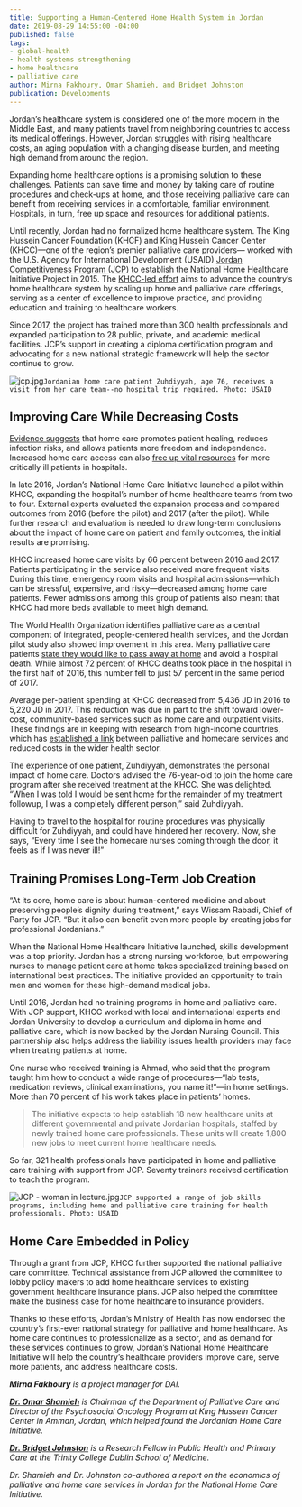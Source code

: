 ```yaml
---
title: Supporting a Human-Centered Home Health System in Jordan
date: 2019-08-29 14:55:00 -04:00
published: false
tags:
- global-health
- health systems strengthening
- home healthcare
- palliative care
author: Mirna Fakhoury, Omar Shamieh, and Bridget Johnston
publication: Developments
---
```


Jordan’s healthcare system is considered one of the more modern in the Middle East, and many patients travel from neighboring countries to access its medical offerings. However, Jordan struggles with rising healthcare costs, an aging population with a changing disease burden, and meeting high demand from around the region.

Expanding home healthcare options is a promising solution to these challenges. Patients can save time and money by taking care of routine procedures and check-ups at home, and those receiving palliative care can benefit from receiving services in a comfortable, familiar environment. Hospitals, in turn, free up space and resources for additional patients.









Until recently, Jordan had no formalized home healthcare system. The King Hussein Cancer Foundation (KHCF) and King Hussein Cancer Center (KHCC)—one of the region’s premier palliative care providers— worked with the U.S. Agency for International Development (USAID) [Jordan Competitiveness Program (JCP)](https://www.dai.com/our-work/projects/jordan-competitiveness-program-jcp) to establish the National Home Healthcare Initiative Project in 2015. The [KHCC-led effort](https://www.jordancompetitiveness.org/stories/2018/8/13/king-hussein-cancer-center-br6bm) aims to advance the country’s home healthcare system by scaling up home and palliative care offerings, serving as a center of excellence to improve practice, and providing education and training to healthcare workers.

Since 2017, the project has trained more than 300 health professionals and expanded participation to 28 public, private, and academic medical facilities. JCP’s support in creating a diploma certification program and advocating for a new national strategic framework will help the sector continue to grow.

![jcp.jpg](/uploads/jcp.jpg)`Jordanian home care patient Zuhdiyyah, age 76, receives a visit from her care team--no hospital trip required. Photo: USAID`

## Improving Care While Decreasing Costs

[Evidence suggests](http://theoncologist.alphamedpress.org/content/22/4/361.long) that home care promotes patient healing, reduces infection risks, and allows patients more freedom and independence.  Increased home care access can also [free up vital resources](https://journals.sagepub.com/doi/full/10.1177/0269216313493466?url_ver=Z39.88-2003&rfr_id=ori%3Arid%3Acrossref.org&rfr_dat=cr_pub%3Dpubmed) for more critically ill patients in hospitals.

In late 2016, Jordan’s National Home Care Initiative launched a pilot within KHCC, expanding the hospital’s number of home healthcare teams from two to four. External experts evaluated the expansion process and compared outcomes from 2016 (before the pilot) and 2017 (after the pilot). While further research and evaluation is needed to draw long-term conclusions about the impact of home care on patient and family outcomes, the initial results are promising.

KHCC increased home care visits by 66 percent between 2016 and 2017. Patients participating in the service also received more frequent visits. During this time, emergency room visits and hospital admissions—which can be stressful, expensive, and risky—decreased among home care patients. Fewer admissions among this group of patients also meant that KHCC had more beds available to meet high demand.

The World Health Organization identifies palliative care as a central component of integrated, people-centered health services, and the Jordan pilot study also showed improvement in this area. Many palliative care patients [state they would like to pass away at home](https://jamanetwork.com/journals/jama/fullarticle/197944) and avoid a hospital death. While almost 72 percent of KHCC deaths took place in the hospital in the first half of 2016, this number fell to just 57 percent in the same period of 2017.

Average per-patient spending at KHCC decreased from 5,436 JD in 2016 to 5,220 JD in 2017. This reduction was due in part to the shift toward lower-cost, community-based services such as home care and outpatient visits. These findings are in keeping with research from high-income countries, which has [established a link](https://jamanetwork.com/journals/jamainternalmedicine/fullarticle/414449) between palliative and homecare services and reduced costs in the wider health sector.

The experience of one patient, Zuhdiyyah, demonstrates the personal impact of home care. Doctors advised the 76-year-old to join the home care program after she received treatment at the KHCC. She was delighted. “When I was told I would be sent home for the remainder of my treatment followup, I was a completely different person,” said Zuhdiyyah.

Having to travel to the hospital for routine procedures was physically difficult for Zuhdiyyah, and could have hindered her recovery. Now, she says, “Every time I see the homecare nurses coming through the door, it feels as if I was never ill!”

## Training Promises Long-Term Job Creation

“At its core, home care is about human-centered medicine and about preserving people’s dignity during treatment,” says Wissam Rabadi, Chief of Party for JCP. “But it also can benefit even more people by creating jobs for professional Jordanians.”

When the National Home Healthcare Initiative launched, skills development was a top priority. Jordan has a strong nursing workforce, but empowering nurses to manage patient care at home takes specialized training based on international best practices. The initiative provided an opportunity to train men and women for these high-demand medical jobs.

Until 2016, Jordan had no training programs in home and palliative care. With JCP support, KHCC worked with local and international experts and Jordan University to develop a curriculum and diploma in home and palliative care, which is now backed by the Jordan Nursing Council. This partnership also helps address the liability issues health providers may face when treating patients at home.

One nurse who received training is Ahmad, who said that the program taught him how to conduct a wide range of procedures—“lab tests, medication reviews, clinical examinations, you name it!”—in home settings. More than 70 percent of his work takes place in patients’ homes.

> The initiative expects to help establish 18 new healthcare units at different governmental and private Jordanian hospitals, staffed by newly trained home care professionals. These units will create 1,800 new jobs to meet current home healthcare needs.

So far, 321 health professionals have participated in home and palliative care training with support from JCP. Seventy trainers received certification to teach the program.

![JCP - woman in lecture.jpg](/uploads/JCP%20-%20woman%20in%20lecture.jpg)`JCP supported a range of job skills programs, including home and palliative care training for health professionals. Photo: USAID`

## Home Care Embedded in Policy

Through a grant from JCP, KHCC further supported the national palliative care committee. Technical assistance from JCP allowed the committee to lobby policy makers to add home healthcare services to existing government healthcare insurance plans. JCP also helped the committee make the business case for home healthcare to insurance providers.

Thanks to these efforts, Jordan’s Ministry of Health has now endorsed the country’s first-ever national strategy for palliative and home healthcare. As home care continues to professionalize as a sector, and as demand for these services continues to grow, Jordan’s National Home Healthcare Initiative will help the country’s healthcare providers improve care, serve more patients, and address healthcare costs.

***Mirna Fakhoury** is a project manager for DAI.*

***[Dr. Omar Shamieh](http://www.khcf.jo/en/doctors/omar-shamieh-md)** is Chairman of the Department of Palliative Care and Director of the Psychosocial Oncology Program at King Hussein Cancer Center in Amman, Jordan, which helped found the Jordanian Home Care Initiative.*

***[Dr. Bridget Johnston](https://www.tcd.ie/medicine/staff/BJOHNST)** is a Research Fellow in Public Health and Primary Care at the Trinity College Dublin School of Medicine.*

*Dr. Shamieh and Dr. Johnston co-authored a report on the economics of palliative and home care services in Jordan for the National Home Care Initiative.*